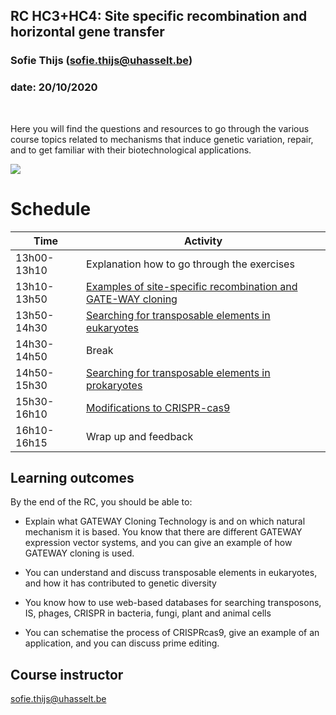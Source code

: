 ## RC HC3+HC4: Site specific recombination and horizontal gene transfer
### Sofie Thijs (sofie.thijs@uhasselt.be)
### date: 20/10/2020


&nbsp;
&nbsp;
&nbsp;


Here you will find the questions and resources to go through the various course topics related to mechanisms that induce genetic variation, repair, and to get familiar with their biotechnological applications.


![](http://www.australasianscience.com.au/sites/default/files/imagecache/article_main_image/DNA_evolution.jpg)</center>


# Schedule
| Time  | Activity |
| ------------- | ------------- |
| 13h00-13h10     | Explanation how to go through the exercises|
| 13h10-13h50   | [Examples of site-specific recombination and GATE-WAY cloning](https://github.com/Sofie8/Course-MOGEN/blob/main/PART1.md)|
| 13h50-14h30   | [Searching for transposable elements in eukaryotes](https://github.com/Sofie8/Course-MOGEN/blob/main/PART2.md)|
| 14h30-14h50   | Break  |
| 14h50-15h30   | [Searching for transposable elements in prokaryotes](https://github.com/Sofie8/Course-MOGEN/blob/main/PART3.md)|
| 15h30-16h10   | [Modifications to CRISPR-cas9](https://github.com/Sofie8/Course-MOGEN/blob/main/PART4.md)|
| 16h10-16h15   | Wrap up and feedback|

## Learning outcomes
By the end of the RC, you should be able to:  

- Explain what GATEWAY Cloning Technology is and on which natural mechanism it is based. You know that there are different GATEWAY expression vector systems, and you can give an example of how GATEWAY cloning is used.  

- You can understand and discuss transposable elements in eukaryotes, and how it has contributed to genetic diversity  

- You know how to use web-based databases for searching transposons, IS, phages, CRISPR in bacteria, fungi, plant and animal cells  

- You can schematise the process of CRISPRcas9, give an example of an application, and you can discuss prime editing.


## Course instructor
sofie.thijs@uhasselt.be
